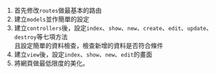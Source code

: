 1. 首先修改`routes`做最基本的路由  
2. 建立`models`並作簡單的設定  
3. 建立`controllers`後，設定`index`、`show`、`new`、`create`、`edit`、`update`、`destroy`等七項方法  
且設定簡單的資料檢查，檢查新增的資料是否符合條件  
4. 建立`view`後，設定`index`、`show`、`new`、`edit`的畫面  
5. 將網頁做最低限度的美化。
